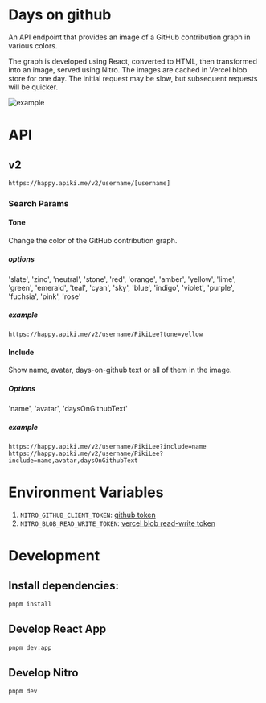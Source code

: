 # Days on github

An API endpoint that provides an image of a GitHub contribution graph in various colors.

The graph is developed using React, converted to HTML, then transformed into an image, served using Nitro. The images are cached in Vercel blob store for one day. The initial request may be slow, but subsequent requests will be quicker.

![example](https://happy.apiki.me/v2/username/PikiLee?tone=yellow&include=name,avatar,daysOnGithubText)

# API

## v2

`https://happy.apiki.me/v2/username/[username]`

### Search Params

#### Tone

Change the color of the GitHub contribution graph.

##### options

'slate',
'zinc',
'neutral',
'stone',
'red',
'orange',
'amber',
'yellow',
'lime',
'green',
'emerald',
'teal',
'cyan',
'sky',
'blue',
'indigo',
'violet',
'purple',
'fuchsia',
'pink',
'rose'

##### example

`https://happy.apiki.me/v2/username/PikiLee?tone=yellow`

#### Include

Show name, avatar, days-on-github text or all of them in the image.

##### Options

'name',
'avatar',
'daysOnGithubText'

##### example

`https://happy.apiki.me/v2/username/PikiLee?include=name`
`https://happy.apiki.me/v2/username/PikiLee?include=name,avatar,daysOnGithubText`

# Environment Variables

1. `NITRO_GITHUB_CLIENT_TOKEN`: [github token](https://github.com/settings/tokens?type=beta)
2. `NITRO_BLOB_READ_WRITE_TOKEN`: [vercel blob read-write token](https://vercel.com/docs/storage/vercel-blob/using-blob-sdk#read-write-token)

# Development

## Install dependencies:

```bash
pnpm install
```

## Develop React App

```bash
pnpm dev:app
```

## Develop Nitro

```bash
pnpm dev
```
